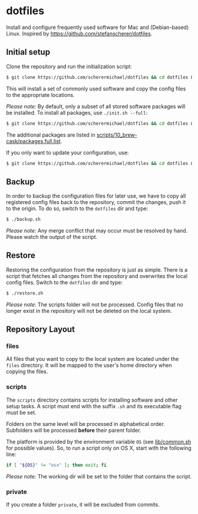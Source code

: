 # dotfiles

Install and configure frequently used software for Mac and (Debian-based) Linux. Inspired by https://github.com/stefanscherer/dotfiles.

## Initial setup

Clone the repository and run the initialization script:

```bash
$ git clone https://github.com/scherermichael/dotfiles && cd dotfiles && ./init.sh
```

This will install a set of commonly used software and copy the config files to the appropriate locations.

*Please note:* By default, only a subset of all stored software packages will be installed. To install all packages, use `./init.sh --full`:

```bash
$ git clone https://github.com/scherermichael/dotfiles && cd dotfiles && ./init.sh --full
```

The additional packages are listed in [scripts/10_brew-cask/packages.full.list](scripts/10_brew-cask/packages.full.list).

If you only want to update your configuration, use:

```bash
$ git clone https://github.com/scherermichael/dotfiles && cd dotfiles && ./restore.sh
```

## Backup

In order to backup the configuration files for later use, we have to copy all registered config files back to the repository, commit the changes, push it to the origin. To do so, switch to the `dotfiles` dir and type:

  ```bash
  $ ./backup.sh
  ```

*Please note:* Any merge conflict that may occur must be resolved by hand. Please watch the output of the script.

## Restore

Restoring the configuration from the repository is just as simple. There is a script that fetches all changes from the repository and overwrites the local config files. Switch to the `dotfiles` dir and type:

```bash
$ ./restore.sh
```

*Please note:* The scripts folder will not be processed. Config files that no longer exist in the repository will not be deleted on the local system.

## Repository Layout

### files

All files that you want to copy to the local system are located under the `files` directory. It will be mapped to the user's home directory when copying the files.

### scripts

The `scripts` directory contains scripts for installing software and other setup tasks. A script must end with the suffix `.sh` and its executable flag must be set.

Folders on the same level will be processed in alphabetical order. Subfolders will be processed **before** their parent folder.

The platform is provided by the environment variable `OS` (see [lib/common.sh](lib/common.sh) for possible values). So, to run a script only on OS X, start with the following line:

```bash
if [ "${OS}" != "osx" ]; then exit; fi
```

*Please note:* The working dir will be set to the folder that contains the script.

### private

If you create a folder `private`, it will be excluded from commits.
